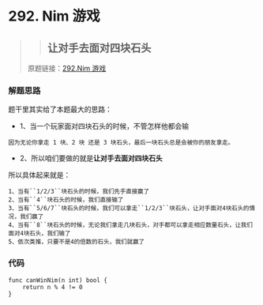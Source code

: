 # 292. Nim 游戏
>> ## 让对手去面对四块石头
> 原题链接：[292.Nim 游戏](https://leetcode-cn.com/problems/nim-game/)

### 解题思路
题干里其实给了本题最大的思路：
* 1、当一个玩家面对四块石头的时候，不管怎样他都会输
```
因为无论你拿走 1 块、2 块 还是 3 块石头，最后一块石头总是会被你的朋友拿走。
```
*  2、所以咱们要做的就是**让对手去面对四块石头**


所以具体起来就是：
```
1、当有``1/2/3``块石头的时候，我们先手直接赢了
2、当有``4``块石头的时候，我们直接输了
3、当有``5/6/7``块石头的时候，我们可以拿走``1/2/3``块石头，让对手面对4块石头的情况，我们赢了
4、当有``8``块石头的时候，无论我们拿走几块石头，对手都可以拿走相应数量石头，让我们面对4块石头，我们输了
5、依次类推，只要不是4的倍数的石头，我们就赢了
```
### 代码

```golang
func canWinNim(n int) bool {
	return n % 4 != 0
}
```